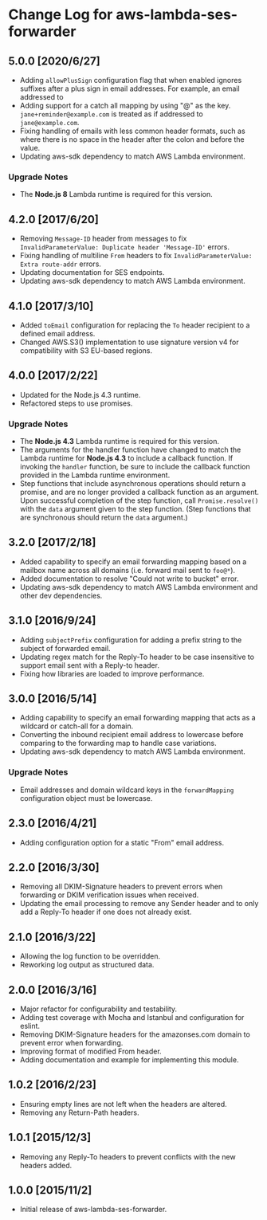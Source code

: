 # Change Log for aws-lambda-ses-forwarder

## 5.0.0 [2020/6/27]

- Adding `allowPlusSign` configuration flag that when enabled ignores suffixes
after a plus sign in email addresses. For example, an email addressed to
- Adding support for a catch all mapping by using "@" as the key.
`jane+reminder@example.com` is treated as if addressed to `jane@example.com`.
- Fixing handling of emails with less common header formats, such as where there
is no space in the header after the colon and before the value.
- Updating aws-sdk dependency to match AWS Lambda environment.

### Upgrade Notes

- The **Node.js 8** Lambda runtime is required for this version.

## 4.2.0 [2017/6/20]

- Removing `Message-ID` header from messages to fix `InvalidParameterValue:
Duplicate header 'Message-ID'` errors.
- Fixing handling of multiline `From` headers to fix `InvalidParameterValue:
Extra route-addr` errors.
- Updating documentation for SES endpoints.
- Updating aws-sdk dependency to match AWS Lambda environment.

## 4.1.0 [2017/3/10]

- Added `toEmail` configuration for replacing the `To` header recipient to a
defined email address.
- Changed AWS.S3() implementation to use signature version v4 for compatibility
with S3 EU-based regions.

## 4.0.0 [2017/2/22]

- Updated for the Node.js 4.3 runtime.
- Refactored steps to use promises.

### Upgrade Notes

- The **Node.js 4.3** Lambda runtime is required for this version.
- The arguments for the handler function have changed to match the Lambda
runtime for **Node.js 4.3** to include a callback function. If invoking the
`handler` function, be sure to include the callback function provided in the
Lambda runtime environment.
- Step functions that include asynchronous operations should return a promise,
and are no longer provided a callback function as an argument. Upon successful
completion of the step function, call `Promise.resolve()` with the `data`
argument given to the step function. (Step functions that are synchronous should
return the `data` argument.)

## 3.2.0 [2017/2/18]

- Added capability to specify an email forwarding mapping based on a mailbox
name across all domains (i.e. forward mail sent to `foo@*`).
- Added documentation to resolve "Could not write to bucket" error.
- Updating aws-sdk dependency to match AWS Lambda environment and other dev
dependencies.

## 3.1.0 [2016/9/24]

- Adding `subjectPrefix` configuration for adding a prefix string to the subject
of forwarded email.
- Updating regex match for the Reply-To header to be case insensitive to support
email sent with a Reply-to header.
- Fixing how libraries are loaded to improve performance.

## 3.0.0 [2016/5/14]

- Adding capability to specify an email forwarding mapping that acts as a
wildcard or catch-all for a domain.
- Converting the inbound recipient email address to lowercase before comparing
to the forwarding map to handle case variations.
- Updating aws-sdk dependency to match AWS Lambda environment.

### Upgrade Notes

- Email addresses and domain wildcard keys in the `forwardMapping` configuration
object must be lowercase.

## 2.3.0 [2016/4/21]

- Adding configuration option for a static "From" email address.

## 2.2.0 [2016/3/30]

- Removing all DKIM-Signature headers to prevent errors when forwarding or DKIM
verification issues when received.
- Updating the email processing to remove any Sender header and to only add a
Reply-To header if one does not already exist.

## 2.1.0 [2016/3/22]

- Allowing the log function to be overridden.
- Reworking log output as structured data.

## 2.0.0 [2016/3/16]

- Major refactor for configurability and testability.
- Adding test coverage with Mocha and Istanbul and configuration for eslint.
- Removing DKIM-Signature headers for the amazonses.com domain to prevent error
when forwarding.
- Improving format of modified From header.
- Adding documentation and example for implementing this module.

## 1.0.2 [2016/2/23]

- Ensuring empty lines are not left when the headers are altered.
- Removing any Return-Path headers.

## 1.0.1 [2015/12/3]

- Removing any Reply-To headers to prevent conflicts with the new headers added.

## 1.0.0 [2015/11/2]

- Initial release of aws-lambda-ses-forwarder.
